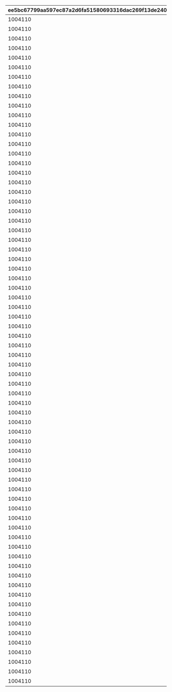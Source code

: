 |ee5bc67799aa597ec87a2d6fa51580693316dac269f13de2409460515cc22951|a088bf45941a1653b09d392a9c32ad7d34e38ea0b75893f6802c67248fbbf41b|708872a98667c9d49b093210288b39bd6e9b81f08d463f90456be9804d0e67e7|56955c788981e62080a2f2308dec5487f9b7d6a1d2145caa5f79b8f899f3fafd|cfb97c7b00a49afa7477a98a45a030b1ed8c8860eee2bb4f835f556d42d65442|5c9fcb124b4f7541ea40a6da722559598a2358b1167c601eaed1723dea62239e|c58aee47d56bc545a8efd6defe2e47b188147b6f2ffb7eaafd10b544fe125edd|d96bb0fe003ae84423f05cfa3c23adb21d6df90b10d9e22b239453663fb6cfdc|f769a5826f0a1b1e354ebb5d626321f3957ef5ed9fa931802e3762cf7b675835|54b1af836ccb6a4cad5910f2a58035135651a7f7849c774e5f929169b4c37e3a|3b5dc9d9e750d17e152ced8618cb3fd21b985adc723428142b9759f1159908cc|6ca401c499f558d39736b32e6db9cfb232dd1cc303452b1faa7134a2a7acabb5|2516e6cf9d743e45390ff8aa999bab758ae5b77c45d5177be9f4808e09d8e59c|427f8b6bc7637859e435db8a6f6f6a200ec7dee57b0af0706a612ab257fd6289|41a999bdfea7c83f3a6f9f4365bb61ee000ab528839eba4d4c8d7f149349e607|
| --- | --- | --- | --- | --- | --- | --- | --- | --- | --- | --- | --- | --- | --- | --- |
|1004110|1st Round Clear！|2015/04/01 15:00:00|2030/04/01 14:59:59|32001001|スペシャルダンジョンを1回登頂しよう|80001|1|3200101|32001|0|603|0|1|0|
|1004110|2nd Round Clear！|2015/04/01 15:00:00|2030/04/01 14:59:59|32001002|スペシャルダンジョンを2回登頂しよう|80001|2|3200102|32001|0|603|0|1|0|
|1004110|3rd Round Clear！|2015/04/01 15:00:00|2030/04/01 14:59:59|32001003|スペシャルダンジョンを3回登頂しよう|80001|3|3200103|32001|0|603|0|1|0|
|1004110|4th Round Clear！|2015/04/01 15:00:00|2030/04/01 14:59:59|32001004|スペシャルダンジョンを4回登頂しよう|80001|4|3200104|32001|0|603|0|1|0|
|1004110|CONQUEST！|2015/04/01 15:00:00|2030/04/01 14:59:59|32001005|スペシャルダンジョンを5回登頂しよう|80001|5|3200105|32001|0|603|0|1|0|
|1004110|1st Round Clear！|2015/04/01 15:00:00|2030/04/01 14:59:59|32001001|スペシャルダンジョンを1回登頂しよう|80001|1|3200201|32002|0|603|0|1|0|
|1004110|2nd Round Clear！|2015/04/01 15:00:00|2030/04/01 14:59:59|32001002|スペシャルダンジョンを2回登頂しよう|80001|2|3200202|32002|0|603|0|1|0|
|1004110|3rd Round Clear！|2015/04/01 15:00:00|2030/04/01 14:59:59|32001003|スペシャルダンジョンを3回登頂しよう|80001|3|3200203|32002|0|603|0|1|0|
|1004110|4th Round Clear！|2015/04/01 15:00:00|2030/04/01 14:59:59|32001004|スペシャルダンジョンを4回登頂しよう|80001|4|3200204|32002|0|603|0|1|0|
|1004110|CONQUEST！|2015/04/01 15:00:00|2030/04/01 14:59:59|32001005|スペシャルダンジョンを5回登頂しよう|80001|5|3200205|32002|0|603|0|1|0|
|1004110|1st Round Clear！|2015/04/01 15:00:00|2030/04/01 14:59:59|32001001|スペシャルダンジョンを1回登頂しよう|80001|1|3200301|32003|0|603|0|1|0|
|1004110|2nd Round Clear！|2015/04/01 15:00:00|2030/04/01 14:59:59|32001002|スペシャルダンジョンを2回登頂しよう|80001|2|3200302|32003|0|603|0|1|0|
|1004110|3rd Round Clear！|2015/04/01 15:00:00|2030/04/01 14:59:59|32001003|スペシャルダンジョンを3回登頂しよう|80001|3|3200303|32003|0|603|0|1|0|
|1004110|4th Round Clear！|2015/04/01 15:00:00|2030/04/01 14:59:59|32001004|スペシャルダンジョンを4回登頂しよう|80001|4|3200304|32003|0|603|0|1|0|
|1004110|CONQUEST！|2015/04/01 15:00:00|2030/04/01 14:59:59|32001005|スペシャルダンジョンを5回登頂しよう|80001|5|3200305|32003|0|603|0|1|0|
|1004110|1st Round Clear！|2015/04/01 15:00:00|2030/04/01 14:59:59|32001001|スペシャルダンジョンを1回登頂しよう|80001|1|3200401|32004|0|603|0|1|0|
|1004110|2nd Round Clear！|2015/04/01 15:00:00|2030/04/01 14:59:59|32001002|スペシャルダンジョンを2回登頂しよう|80001|2|3200402|32004|0|603|0|1|0|
|1004110|3rd Round Clear！|2015/04/01 15:00:00|2030/04/01 14:59:59|32001003|スペシャルダンジョンを3回登頂しよう|80001|3|3200403|32004|0|603|0|1|0|
|1004110|4th Round Clear！|2015/04/01 15:00:00|2030/04/01 14:59:59|32001004|スペシャルダンジョンを4回登頂しよう|80001|4|3200404|32004|0|603|0|1|0|
|1004110|CONQUEST！|2015/04/01 15:00:00|2030/04/01 14:59:59|32001005|スペシャルダンジョンを5回登頂しよう|80001|5|3200405|32004|0|603|0|1|0|
|1004110|1st Round Clear！|2015/04/01 15:00:00|2030/04/01 14:59:59|32001001|スペシャルダンジョンを1回登頂しよう|80001|1|3200501|32005|0|603|0|1|0|
|1004110|2nd Round Clear！|2015/04/01 15:00:00|2030/04/01 14:59:59|32001002|スペシャルダンジョンを2回登頂しよう|80001|2|3200502|32005|0|603|0|1|0|
|1004110|3rd Round Clear！|2015/04/01 15:00:00|2030/04/01 14:59:59|32001003|スペシャルダンジョンを3回登頂しよう|80001|3|3200503|32005|0|603|0|1|0|
|1004110|4th Round Clear！|2015/04/01 15:00:00|2030/04/01 14:59:59|32001004|スペシャルダンジョンを4回登頂しよう|80001|4|3200504|32005|0|603|0|1|0|
|1004110|CONQUEST！|2015/04/01 15:00:00|2030/04/01 14:59:59|32001005|スペシャルダンジョンを5回登頂しよう|80001|5|3200505|32005|0|603|0|1|0|
|1004110|1st Round Clear！|2015/04/01 15:00:00|2030/04/01 14:59:59|32001001|スペシャルダンジョンを1回登頂しよう|80001|1|3200601|32006|0|603|0|1|0|
|1004110|2nd Round Clear！|2015/04/01 15:00:00|2030/04/01 14:59:59|32001002|スペシャルダンジョンを2回登頂しよう|80001|2|3200602|32006|0|603|0|1|0|
|1004110|3rd Round Clear！|2015/04/01 15:00:00|2030/04/01 14:59:59|32001003|スペシャルダンジョンを3回登頂しよう|80001|3|3200603|32006|0|603|0|1|0|
|1004110|4th Round Clear！|2015/04/01 15:00:00|2030/04/01 14:59:59|32001004|スペシャルダンジョンを4回登頂しよう|80001|4|3200604|32006|0|603|0|1|0|
|1004110|CONQUEST！|2015/04/01 15:00:00|2030/04/01 14:59:59|32001005|スペシャルダンジョンを5回登頂しよう|80001|5|3200605|32006|0|603|0|1|0|
|1004110|1st Round Clear！|2015/04/01 15:00:00|2030/04/01 14:59:59|32001001|スペシャルダンジョンを1回登頂しよう|80001|1|3200701|32007|0|603|0|1|0|
|1004110|2nd Round Clear！|2015/04/01 15:00:00|2030/04/01 14:59:59|32001002|スペシャルダンジョンを2回登頂しよう|80001|2|3200702|32007|0|603|0|1|0|
|1004110|3rd Round Clear！|2015/04/01 15:00:00|2030/04/01 14:59:59|32001003|スペシャルダンジョンを3回登頂しよう|80001|3|3200703|32007|0|603|0|1|0|
|1004110|4th Round Clear！|2015/04/01 15:00:00|2030/04/01 14:59:59|32001004|スペシャルダンジョンを4回登頂しよう|80001|4|3200704|32007|0|603|0|1|0|
|1004110|CONQUEST！|2015/04/01 15:00:00|2030/04/01 14:59:59|32001005|スペシャルダンジョンを5回登頂しよう|80001|5|3200705|32007|0|603|0|1|0|
|1004110|1st Round Clear！|2015/04/01 15:00:00|2030/04/01 14:59:59|32001001|スペシャルダンジョンを1回登頂しよう|80001|1|3200801|32008|0|603|0|1|0|
|1004110|2nd Round Clear！|2015/04/01 15:00:00|2030/04/01 14:59:59|32001002|スペシャルダンジョンを2回登頂しよう|80001|2|3200802|32008|0|603|0|1|0|
|1004110|3rd Round Clear！|2015/04/01 15:00:00|2030/04/01 14:59:59|32001003|スペシャルダンジョンを3回登頂しよう|80001|3|3200803|32008|0|603|0|1|0|
|1004110|4th Round Clear！|2015/04/01 15:00:00|2030/04/01 14:59:59|32001004|スペシャルダンジョンを4回登頂しよう|80001|4|3200804|32008|0|603|0|1|0|
|1004110|CONQUEST！|2015/04/01 15:00:00|2030/04/01 14:59:59|32001005|スペシャルダンジョンを5回登頂しよう|80001|5|3200805|32008|0|603|0|1|0|
|1004110|1st Round Clear！|2015/04/01 15:00:00|2030/04/01 14:59:59|32001001|スペシャルダンジョンを1回登頂しよう|80001|1|3200901|32009|0|603|0|1|0|
|1004110|2nd Round Clear！|2015/04/01 15:00:00|2030/04/01 14:59:59|32001002|スペシャルダンジョンを2回登頂しよう|80001|2|3200902|32009|0|603|0|1|0|
|1004110|3rd Round Clear！|2015/04/01 15:00:00|2030/04/01 14:59:59|32001003|スペシャルダンジョンを3回登頂しよう|80001|3|3200903|32009|0|603|0|1|0|
|1004110|4th Round Clear！|2015/04/01 15:00:00|2030/04/01 14:59:59|32001004|スペシャルダンジョンを4回登頂しよう|80001|4|3200904|32009|0|603|0|1|0|
|1004110|CONQUEST！|2015/04/01 15:00:00|2030/04/01 14:59:59|32001005|スペシャルダンジョンを5回登頂しよう|80001|5|3200905|32009|0|603|0|1|0|
|1004110|1st Round Clear！|2015/04/01 15:00:00|2030/04/01 14:59:59|32001001|スペシャルダンジョンを1回登頂しよう|80001|1|3201001|32010|0|603|0|1|0|
|1004110|2nd Round Clear！|2015/04/01 15:00:00|2030/04/01 14:59:59|32001002|スペシャルダンジョンを2回登頂しよう|80001|2|3201002|32010|0|603|0|1|0|
|1004110|3rd Round Clear！|2015/04/01 15:00:00|2030/04/01 14:59:59|32001003|スペシャルダンジョンを3回登頂しよう|80001|3|3201003|32010|0|603|0|1|0|
|1004110|4th Round Clear！|2015/04/01 15:00:00|2030/04/01 14:59:59|32001004|スペシャルダンジョンを4回登頂しよう|80001|4|3201004|32010|0|603|0|1|0|
|1004110|CONQUEST！|2015/04/01 15:00:00|2030/04/01 14:59:59|32001005|スペシャルダンジョンを5回登頂しよう|80001|5|3201005|32010|0|603|0|1|0|
|1004110|1st Round Clear！|2015/04/01 15:00:00|2030/04/01 14:59:59|32001001|スペシャルダンジョンを1回登頂しよう|80001|1|3201101|32011|0|603|0|1|0|
|1004110|2nd Round Clear！|2015/04/01 15:00:00|2030/04/01 14:59:59|32001002|スペシャルダンジョンを2回登頂しよう|80001|2|3201102|32011|0|603|0|1|0|
|1004110|3rd Round Clear！|2015/04/01 15:00:00|2030/04/01 14:59:59|32001003|スペシャルダンジョンを3回登頂しよう|80001|3|3201103|32011|0|603|0|1|0|
|1004110|4th Round Clear！|2015/04/01 15:00:00|2030/04/01 14:59:59|32001004|スペシャルダンジョンを4回登頂しよう|80001|4|3201104|32011|0|603|0|1|0|
|1004110|CONQUEST！|2015/04/01 15:00:00|2030/04/01 14:59:59|32001005|スペシャルダンジョンを5回登頂しよう|80001|5|3201105|32011|0|603|0|1|0|
|1004110|1st Round Clear！|2015/04/01 15:00:00|2030/04/01 14:59:59|32001001|スペシャルダンジョンを1回登頂しよう|80001|1|3201201|32012|0|603|0|1|0|
|1004110|2nd Round Clear！|2015/04/01 15:00:00|2030/04/01 14:59:59|32001002|スペシャルダンジョンを2回登頂しよう|80001|2|3201202|32012|0|603|0|1|0|
|1004110|3rd Round Clear！|2015/04/01 15:00:00|2030/04/01 14:59:59|32001003|スペシャルダンジョンを3回登頂しよう|80001|3|3201203|32012|0|603|0|1|0|
|1004110|4th Round Clear！|2015/04/01 15:00:00|2030/04/01 14:59:59|32001004|スペシャルダンジョンを4回登頂しよう|80001|4|3201204|32012|0|603|0|1|0|
|1004110|CONQUEST！|2015/04/01 15:00:00|2030/04/01 14:59:59|32001005|スペシャルダンジョンを5回登頂しよう|80001|5|3201205|32012|0|603|0|1|0|
|1004110|1st Round Clear！|2015/04/01 15:00:00|2030/04/01 14:59:59|32001001|スペシャルダンジョンを1回登頂しよう|80001|1|3201301|32013|0|603|0|1|0|
|1004110|2nd Round Clear！|2015/04/01 15:00:00|2030/04/01 14:59:59|32001002|スペシャルダンジョンを2回登頂しよう|80001|2|3201302|32013|0|603|0|1|0|
|1004110|3rd Round Clear！|2015/04/01 15:00:00|2030/04/01 14:59:59|32001003|スペシャルダンジョンを3回登頂しよう|80001|3|3201303|32013|0|603|0|1|0|
|1004110|4th Round Clear！|2015/04/01 15:00:00|2030/04/01 14:59:59|32001004|スペシャルダンジョンを4回登頂しよう|80001|4|3201304|32013|0|603|0|1|0|
|1004110|CONQUEST！|2015/04/01 15:00:00|2030/04/01 14:59:59|32001005|スペシャルダンジョンを5回登頂しよう|80001|5|3201305|32013|0|603|0|1|0|
|1004110|1st Round Clear！|2015/04/01 15:00:00|2030/04/01 14:59:59|32001001|スペシャルダンジョンを1回登頂しよう|80001|1|3201401|32014|0|603|0|1|0|
|1004110|2nd Round Clear！|2015/04/01 15:00:00|2030/04/01 14:59:59|32001002|スペシャルダンジョンを2回登頂しよう|80001|2|3201402|32014|0|603|0|1|0|
|1004110|3rd Round Clear！|2015/04/01 15:00:00|2030/04/01 14:59:59|32001003|スペシャルダンジョンを3回登頂しよう|80001|3|3201403|32014|0|603|0|1|0|
|1004110|4th Round Clear！|2015/04/01 15:00:00|2030/04/01 14:59:59|32001004|スペシャルダンジョンを4回登頂しよう|80001|4|3201404|32014|0|603|0|1|0|
|1004110|CONQUEST！|2015/04/01 15:00:00|2030/04/01 14:59:59|32001005|スペシャルダンジョンを5回登頂しよう|80001|5|3201405|32014|0|603|0|1|0|